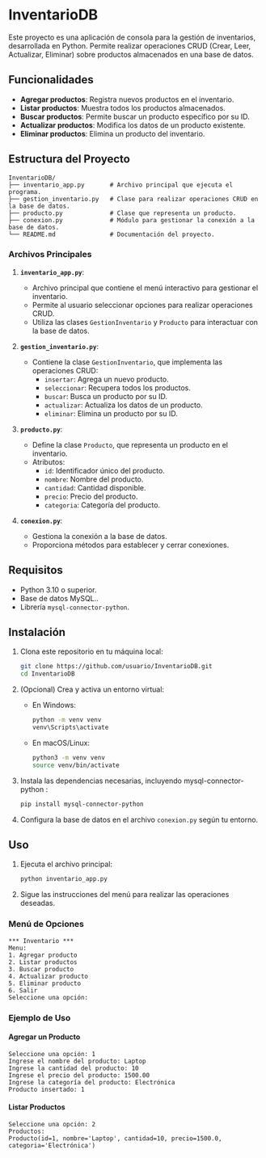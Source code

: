 # InventarioDB

Este proyecto es una aplicación de consola para la gestión de inventarios, desarrollada en Python. Permite realizar operaciones CRUD (Crear, Leer, Actualizar, Eliminar) sobre productos almacenados en una base de datos.

## Funcionalidades

- **Agregar productos**: Registra nuevos productos en el inventario.
- **Listar productos**: Muestra todos los productos almacenados.
- **Buscar productos**: Permite buscar un producto específico por su ID.
- **Actualizar productos**: Modifica los datos de un producto existente.
- **Eliminar productos**: Elimina un producto del inventario.

## Estructura del Proyecto
```
InventarioDB/
├── inventario_app.py       # Archivo principal que ejecuta el programa.
├── gestion_inventario.py   # Clase para realizar operaciones CRUD en la base de datos.
├── producto.py             # Clase que representa un producto.
├── conexion.py             # Módulo para gestionar la conexión a la base de datos.
└── README.md               # Documentación del proyecto.
```

### Archivos Principales

1. **`inventario_app.py`**:
   - Archivo principal que contiene el menú interactivo para gestionar el inventario.
   - Permite al usuario seleccionar opciones para realizar operaciones CRUD.
   - Utiliza las clases `GestionInventario` y `Producto` para interactuar con la base de datos.

2. **`gestion_inventario.py`**:
   - Contiene la clase `GestionInventario`, que implementa las operaciones CRUD:
     - `insertar`: Agrega un nuevo producto.
     - `seleccionar`: Recupera todos los productos.
     - `buscar`: Busca un producto por su ID.
     - `actualizar`: Actualiza los datos de un producto.
     - `eliminar`: Elimina un producto por su ID.

3. **`producto.py`**:
   - Define la clase `Producto`, que representa un producto en el inventario.
   - Atributos:
     - `id`: Identificador único del producto.
     - `nombre`: Nombre del producto.
     - `cantidad`: Cantidad disponible.
     - `precio`: Precio del producto.
     - `categoria`: Categoría del producto.

4. **`conexion.py`**:
   - Gestiona la conexión a la base de datos.
   - Proporciona métodos para establecer y cerrar conexiones.

## Requisitos

- Python 3.10 o superior.
- Base de datos MySQL..
- Librería `mysql-connector-python`.

## Instalación

1. Clona este repositorio en tu máquina local:
   ```bash
   git clone https://github.com/usuario/InventarioDB.git
   cd InventarioDB
   ```

2. (Opcional) Crea y activa un entorno virtual:
   - En Windows:
     ```bash
     python -m venv venv
     venv\Scripts\activate
     ```
   - En macOS/Linux:
     ```bash
     python3 -m venv venv
     source venv/bin/activate
     ```

3. Instala las dependencias necesarias, incluyendo mysql-connector-python :
   ```bash
   pip install mysql-connector-python
   ```

4. Configura la base de datos en el archivo `conexion.py` según tu entorno.

## Uso

1. Ejecuta el archivo principal:
   ```bash
   python inventario_app.py
   ```

2. Sigue las instrucciones del menú para realizar las operaciones deseadas.

### Menú de Opciones

```plaintext
*** Inventario ***
Menu:
1. Agregar producto
2. Listar productos
3. Buscar producto
4. Actualizar producto
5. Eliminar producto
6. Salir
Seleccione una opción:
```

### Ejemplo de Uso

#### Agregar un Producto
```plaintext
Seleccione una opción: 1
Ingrese el nombre del producto: Laptop
Ingrese la cantidad del producto: 10
Ingrese el precio del producto: 1500.00
Ingrese la categoría del producto: Electrónica
Producto insertado: 1
```

#### Listar Productos
```plaintext
Seleccione una opción: 2
Productos:
Producto(id=1, nombre='Laptop', cantidad=10, precio=1500.0, categoria='Electrónica')
```


